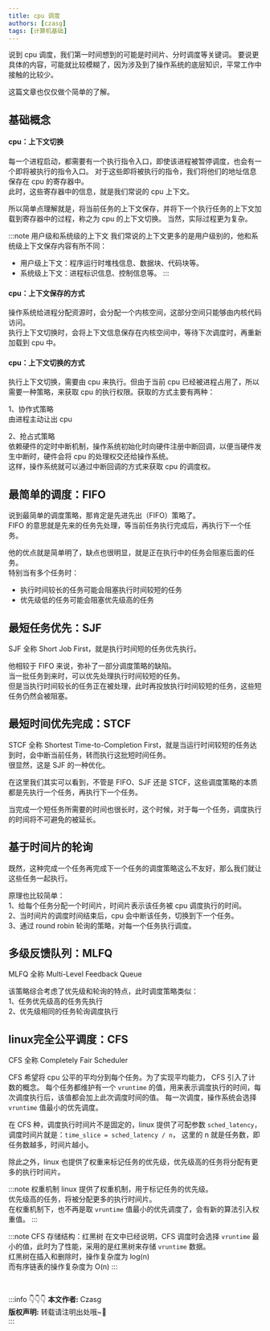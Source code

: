 ```yaml
---
title: cpu 调度
authors: [czasg]
tags: [计算机基础]
---
```


<!--
https://bbs.huaweicloud.com/blogs/288296
https://developer.aliyun.com/article/23479
https://cloud.tencent.com/developer/article/1472672
-->

说到 cpu 调度，我们第一时间想到的可能是时间片、分时调度等关键词。
要说更具体的内容，可能就比较模糊了，因为涉及到了操作系统的底层知识，平常工作中接触的比较少。

这篇文章也仅仅做个简单的了解。

<!--truncate-->

## 基础概念

#### **cpu：上下文切换**

每一个进程启动，都需要有一个执行指令入口，即使该进程被暂停调度，也会有一个即将被执行的指令入口。 
对于这些即将被执行的指令，我们将他们的地址信息保存在 cpu 的寄存器中。  
此时，这些寄存器中的信息，就是我们常说的 cpu 上下文。

所以简单点理解就是，将当前任务的上下文保存，并将下一个执行任务的上下文加载到寄存器中的过程，称之为 cpu 的上下文切换。
当然，实际过程更为复杂。

:::note 用户级和系统级的上下文
我们常说的上下文更多的是用户级别的，他和系统级上下文保存内容有所不同：  
* 用户级上下文：程序运行时堆栈信息、数据块、代码块等。  
* 系统级上下文：进程标识信息、控制信息等。
:::

#### **cpu：上下文保存的方式**
操作系统给进程分配资源时，会分配一个内核空间，这部分空间只能够由内核代码访问。    
执行上下文切换时，会将上下文信息保存在内核空间中，等待下次调度时，再重新加载到 cpu 中。

#### **cpu：上下文切换的方式**
执行上下文切换，需要由 cpu 来执行。但由于当前 cpu 已经被进程占用了，所以需要一种策略，来获取 cpu 的执行权限。获取的方式主要有两种：

1、协作式策略   
由进程主动让出 cpu

2、抢占式策略   
依赖硬件的定时中断机制，操作系统初始化时向硬件注册中断回调，以便当硬件发生中断时，硬件会将 cpu 的处理权交还给操作系统。  
这样，操作系统就可以通过中断回调的方式来获取 cpu 的调度权。


## 最简单的调度：FIFO
说到最简单的调度策略，那肯定是先进先出（FIFO）策略了。  
FIFO 的意思就是先来的任务先处理，等当前任务执行完成后，再执行下一个任务。

他的优点就是简单明了，缺点也很明显，就是正在执行中的任务会阻塞后面的任务。  
特别当有多个任务时：
* 执行时间较长的任务可能会阻塞执行时间较短的任务
* 优先级低的任务可能会阻塞优先级高的任务

## 最短任务优先：SJF
SJF 全称 Short Job First，就是执行时间短的任务优先执行。

他相较于 FIFO 来说，弥补了一部分调度策略的缺陷。  
当一批任务到来时，可以优先处理执行时间较短的任务。  
但是当执行时间较长的任务正在被处理，此时再投放执行时间较短的任务，这些短任务仍然会被阻塞。


## 最短时间优先完成：STCF
STCF 全称 Shortest Time-to-Completion First，就是当运行时间较短的任务达到时，会中断当前任务，转而执行这批短时间任务。  
很显然，这是 SJF 的一种优化。

在这里我们其实可以看到，不管是 FIFO、SJF 还是 STCF，这些调度策略的本质都是先执行一个任务，再执行下一个任务。    

当完成一个短任务所需要的时间也很长时，这个时候，对于每一个任务，调度执行的时间将不可避免的被延长。   


## 基于时间片的轮询
既然，这种完成一个任务再完成下一个任务的调度策略这么不友好，那么我们就让这些任务一起执行。

原理也比较简单：    
1、给每个任务分配一个时间片，时间片表示该任务被 cpu 调度执行的时间。   
2、当时间片的调度时间结束后，cpu 会中断该任务，切换到下一个任务。   
3、通过 round robin 轮询的策略，对每一个任务执行调度。    

## 多级反馈队列：MLFQ
MLFQ 全称 Multi-Level Feedback Queue

该策略综合考虑了优先级和轮询的特点，此时调度策略类似：  
1、任务优先级高的任务先执行   
2、优先级相同的任务轮询调度执行  

## linux完全公平调度：CFS
CFS 全称 Completely Fair Scheduler

CFS 希望将 cpu 公平的平均分到每个任务。为了实现平均能力， CFS 引入了计数的概念。
每个任务都维护有一个 `vruntime` 的值，用来表示调度执行的时间，每次调度执行后，该值都会加上此次调度时间的值。
每一次调度，操作系统会选择 `vruntime` 值最小的优先调度。

在 CFS 种，调度执行时间片不是固定的，linux 提供了可配参数 `sched_latency`，调度时间片就是：`time_slice = sched_latency / n`，
这里的 n 就是任务数，即任务数越多，时间片越小。

除此之外，linux 也提供了权重来标记任务的优先级，优先级高的任务将分配有更多的执行时间片。

:::note 权重机制
linux 提供了权重机制，用于标记任务的优先级。  
优先级高的任务，将被分配更多的执行时间片。  
在权重机制下，也不再是取 `vruntime` 值最小的优先调度了，会有新的算法引入权重值。
:::

:::note CFS 存储结构：红黑树
在文中已经说明，CFS 调度时会选择 `vruntime` 最小的值，此时为了性能，采用的是红黑树来存储 `vruntime` 数据。  
红黑树在插入和删除时，操作复杂度为 log(n)   
而有序链表的操作复杂度为 O(n)
:::


<br/>

:::info 👇👇👇
**本文作者:** Czasg     
**版权声明:** 转载请注明出处哦~👮‍    
:::
